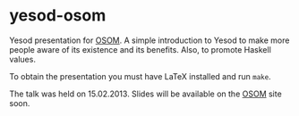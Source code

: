 yesod-osom
==========

Yesod presentation for [OSOM][osom]. A simple introduction to Yesod to make
more people aware of its existence and its benefits. Also, to promote Haskell
values.

To obtain the presentation you must have LaTeX installed and run `make`.

The talk was held on 15.02.2013. Slides will be available on the [OSOM][osom]
site soon.

[osom]: http://osom.ro/ "OSOM"
